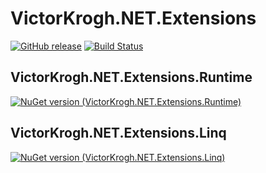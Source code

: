 # VictorKrogh.NET.Extensions

[![GitHub release](https://img.shields.io/github/release/VictorKroghDotNet/VictorKrogh.NET.Extensions.svg)](https://github.com/VictorKroghDotNet/VictorKrogh.NET.Extensions/releases)
[![Build Status](https://github.com/VictorKroghDotNet/VictorKrogh.NET.Extensions/actions/workflows/CICD.yml/badge.svg?branch=master)](https://github.com/VictorKroghDotNet/VictorKrogh.NET.Extensions/actions/workflows/CICD.yml)

## VictorKrogh.NET.Extensions.Runtime
[![NuGet version (VictorKrogh.NET.Extensions.Runtime)](https://img.shields.io/nuget/v/VictorKrogh.NET.Extensions.Runtime.svg?style=flat-square)](https://www.nuget.org/packages/VictorKrogh.NET.Extensions.Runtime/)

## VictorKrogh.NET.Extensions.Linq
[![NuGet version (VictorKrogh.NET.Extensions.Linq)](https://img.shields.io/nuget/v/VictorKrogh.NET.Extensions.Linq.svg?style=flat-square)](https://www.nuget.org/packages/VictorKrogh.NET.Extensions.Linq/)
